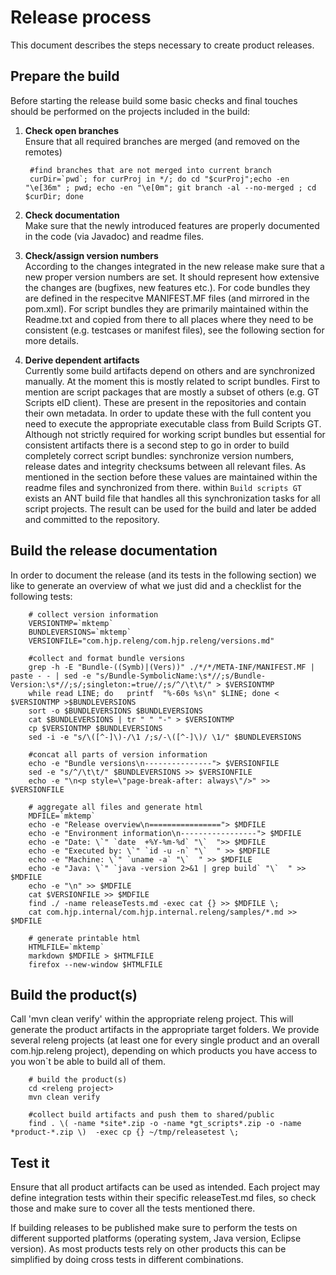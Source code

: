 Release process
===============
This document describes the steps necessary to create product releases.

Prepare the build
-----------------
Before starting the release build some basic checks and final touches should be performed on the projects included in the build:

1. __Check open branches__  
Ensure that all required branches are merged (and removed on the remotes)

		#find branches that are not merged into current branch
		curDir=`pwd`; for curProj in */; do cd "$curProj";echo -en "\e[36m" ; pwd; echo -en "\e[0m"; git branch -al --no-merged ; cd $curDir; done

1. __Check documentation__  
Make sure that the newly introduced features are properly documented in the code (via Javadoc) and readme files.

1. __Check/assign version numbers__  
According to the changes integrated in the new release make sure that a new proper version numbers are set. It should represent how extensive the changes are (bugfixes, new features etc.).
For code bundles they are defined in the respecitve MANIFEST.MF files (and mirrored in the pom.xml). For script bundles they are primarily maintained within the Readme.txt and copied from there to all places where they need to be consistent (e.g. testcases or manifest files), see the following section for more details.

1. __Derive dependent artifacts__  
Currently some build artifacts depend on others and are synchronized manually. At the moment this is mostly related to script bundles.
First to mention are script packages that are mostly a subset of others (e.g. GT Scripts eID client). These are present in the repositories and contain their own metadata. In order to update these with the full content you need to execute the appropriate executable class from Build Scripts GT.
Although not strictly required for working script bundles but essential for consistent artifacts there is a second step to go in order to build completely correct script bundles: synchronize version numbers, release dates and integrity checksums between all relevant files. As mentioned in the section before these values are maintained within the readme files and synchronized from there. within `Build scripts GT` exists an ANT build file that handles all this synchronization tasks for all script projects. The result can be used for the build and later be added and committed to the repository.

Build the release documentation
-------------------------------
In order to document the release (and its tests in the following section) we like to generate an overview of what we just did and a checklist for the following tests:


		# collect version information
		VERSIONTMP=`mktemp`
		BUNDLEVERSIONS=`mktemp`
		VERSIONFILE="com.hjp.releng/com.hjp.releng/versions.md"
		
		#collect and format bundle versions
		grep -h -E "Bundle-((Symb)|(Vers))" ./*/*/META-INF/MANIFEST.MF | paste - - | sed -e "s/Bundle-SymbolicName:\s*//;s/Bundle-Version:\s*//;s/;singleton:=true//;s/^/\t\t/" > $VERSIONTMP
		while read LINE; do   printf  "%-60s %s\n" $LINE; done < $VERSIONTMP >$BUNDLEVERSIONS
		sort -o $BUNDLEVERSIONS $BUNDLEVERSIONS
		cat $BUNDLEVERSIONS | tr " " "-" > $VERSIONTMP
		cp $VERSIONTMP $BUNDLEVERSIONS
		sed -i -e "s/\([^-]\)-/\1 /;s/-\([^-]\)/ \1/" $BUNDLEVERSIONS
		
		#concat all parts of version information
		echo -e "Bundle versions\n---------------"> $VERSIONFILE
		sed -e "s/^/\t\t/" $BUNDLEVERSIONS >> $VERSIONFILE
		echo -e "\n<p style=\"page-break-after: always\"/>" >> $VERSIONFILE
		
		# aggregate all files and generate html
		MDFILE=`mktemp`
		echo -e "Release overview\n================"> $MDFILE
		echo -e "Environment information\n-----------------"> $MDFILE
		echo -e "Date: \`" `date  +%Y-%m-%d` "\`  ">> $MDFILE
		echo -e "Executed by: \`" `id -u -n` "\`  " >> $MDFILE
		echo -e "Machine: \`" `uname -a` "\`  " >> $MDFILE
		echo -e "Java: \`" `java -version 2>&1 | grep build` "\`  " >> $MDFILE
		echo -e "\n" >> $MDFILE
		cat $VERSIONFILE >> $MDFILE
		find ./ -name releaseTests.md -exec cat {} >> $MDFILE \;
		cat com.hjp.internal/com.hjp.internal.releng/samples/*.md >> $MDFILE
		
		# generate printable html 
		HTMLFILE=`mktemp`
		markdown $MDFILE > $HTMLFILE
		firefox --new-window $HTMLFILE


Build the product(s)
--------------------
Call 'mvn clean verify' within the appropriate releng project. This will generate the product artifacts in the appropriate target folders. We provide several releng projects (at least one for every single product and an overall com.hjp.releng project), depending on which products you have access to you won`t be able to build all of them.

		# build the product(s)
		cd <releng project>
		mvn clean verify
		
		#collect build artifacts and push them to shared/public
		find . \( -name *site*.zip -o -name *gt_scripts*.zip -o -name *product-*.zip \)  -exec cp {} ~/tmp/releasetest \;
		

Test it
-------
Ensure that all product artifacts can be used as intended. Each project may define integration tests within their specific releaseTest.md files, so check those and make sure to cover all the tests mentioned there.

If building releases to be published make sure to perform the tests on different supported platforms (operating system, Java version, Eclipse version). As most products tests rely on other products this can be simplified by doing cross tests in different combinations.

<p style="page-break-after: always"/>
